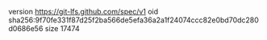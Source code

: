 version https://git-lfs.github.com/spec/v1
oid sha256:9f70fe331f87d25f2ba566de5efa36a2a1f24074ccc82e0bd70dc280d0686e56
size 17474
